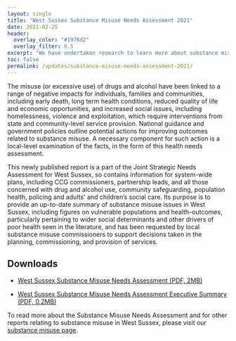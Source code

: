 ```yaml
---
layout: single
title: "West Sussex Substance Misuse Needs Assessment 2021"
date: 2021-02-25
header:
  overlay_color: "#1976d2"
  overlay_filter: 0.5
excerpt: "We have undertaken research to learn more about substance misuse in West Sussex."
toc: false
permalink: /updates/substance-misuse-needs-assessment-2021/
---
```


The misuse (or excessive use) of drugs and alcohol have been linked to a range of negative impacts for individuals, families and communities, including early death, long term health conditions, reduced quality of life and economic opportunities, and increased social issues, including homelessness, violence and exploitation, which require interventions from state and community-level service provision. National guidance and government policies outline potential actions for improving outcomes related to substance misuse. A necessary component for such action is a local-level examination of the facts, in the form of this health needs assessment.

This newly published report is a part of the Joint Strategic Needs Assessment for West Sussex, so contains information for system-wide plans, including CCG commissioners, partnership leads, and all those concerned with drug and alcohol use, community safeguarding, population health, policing and adults' and children’s social care. Its purpose is to provide an up-to-date summary of substance misuse issues in West Sussex, including figures on vulnerable populations and health-outcomes, particularly pertaining to wider social determinants and other drivers of poor health seen in the literature, and has been requested by local substance misuse commissioners to support decisions taken in the planning, commissioning, and provision of services.

## Downloads

+ [West Sussex Substance Misuse Needs Assessment (PDF, 2MB)](/assets/living-well/west-sussex-substance-misuse-needs-assessment-2021.pdf)

+ [West Sussex Substance Misuse Needs Assessment Executive Summary (PDF, 0.2MB)](/assets/living-well/west-sussex-substance-misuse-needs-assessment-2021-executive-summary.pdf)

To read more about the Substance Misuse Needs Assessment and for other reports relating to substance misuse in West Sussex, please visit our [substance misuse page](/reports/subject-specific-needs-assessments/substance-misuse/). 
